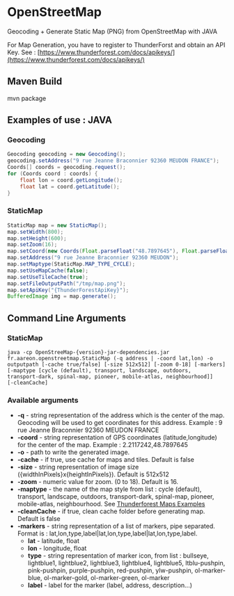 # OpenStreetMap
Geocoding + Generate Static Map (PNG) from OpenStreetMap with JAVA

For Map Generation, you have to register to ThunderForst and obtain an API Key. See : [https://www.thunderforest.com/docs/apikeys/](https://www.thunderforest.com/docs/apikeys/)

## Maven Build
mvn package

## Examples of use : JAVA

### Geocoding

```java
Geocoding geocoding = new Geocoding();
geocoding.setAddress("9 rue Jeanne Braconnier 92360 MEUDON FRANCE");
Coords[] coords = geocoding.request();
for (Coords coord : coords) {
    float lon = coord.getLongitude();
    float lat = coord.getLatitude();
}
```

### StaticMap 

```java
StaticMap map = new StaticMap(); 
map.setWidth(800);
map.setHeight(600);
map.setZoom(16);
map.setCoord(new Coords(Float.parseFloat("48.7897645"), Float.parseFloat("2.2117242")));
map.setAddress("9 rue Jeanne Braconnier 92360 MEUDON");
map.setMaptype(StaticMap.MAP_TYPE_CYCLE);
map.setUseMapCache(false);
map.setUseTileCache(true);
map.setFileOutputPath("/tmp/map.png");
map.setApiKey("{ThunderForestApiKey}");
BufferedImage img = map.generate();
```

## Command Line Arguments

### StaticMap
<code>java -cp OpenStreeMap-{version}-jar-dependencies.jar fr.aareon.openstreetmap.StaticMap (-q address | -coord lat,lon) -o outputpath [-cache true/false] [-size 512x512] [-zoom 0-18] [-markers] [-maptype [cycle (default), transport, landscape, outdoors, transport-dark, spinal-map, pioneer, mobile-atlas, neighbourhood]] [-cleanCache]
</code>

### Available arguments
- **-q** - string representation of the address which is the center of the map. Geocoding will be used to get coordinates for this address. Example : 9 rue Jeanne Braconnier 92360 MEUDON FRANCE
- **-coord** - string representation of GPS coordinates (latitude,longitude) for the center of the map. Example : 2.2117242,48.7897645
- **-o** - path to write the generated image. 
- **-cache** - if true, use cache for maps and tiles. Default is false
- **-size** - string representation of image size ({widthInPixels}x{heightInPixels}). Default is 512x512
- **-zoom** - numeric value for zoom. (0 to 18). Default is 16.
- **-maptype** - the name of the map style from list : cycle (default), transport, landscape, outdoors, transport-dark, spinal-map, pioneer, mobile-atlas, neighbourhood. See [Thunderforest Maps Examples](https://www.thunderforest.com/maps/)
- **-cleanCache** - if true, clean cache folder before generating map. Default is false
- **-markers** - string representation of a list of markers, pipe separated. Format is : lat,lon,type,label|lat,lon,type,label|lat,lon,type,label.
  - **lat** - latitude, float
  - **lon** - longitude, float
  - **type** - string representation of marker icon, from list : bullseye, lightblue1, lightblue2, lightblue3, lightblue4, lightblue5, ltblu-pushpin, pink-pushpin, purple-pushpin, red-pushpin, ylw-pushpin, ol-marker-blue, ol-marker-gold, ol-marker-green, ol-marker
  - **label** - label for the marker (label, address, description...)
 
